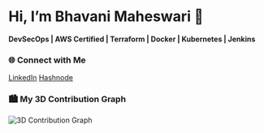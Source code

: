 # Hi, I’m Bhavani Maheswari 👋

**DevSecOps | AWS Certified | Terraform | Docker | Kubernetes | Jenkins**

### 🌐 Connect with Me
[LinkedIn](https://www.linkedin.com/in/bhavani-maheswari-chavali-735574376)
[Hashnode](https://your-hashnode-link)

### 🏙️ My 3D Contribution Graph
![3D Contribution Graph](./profile-3d-contrib/profile-green.svg)

